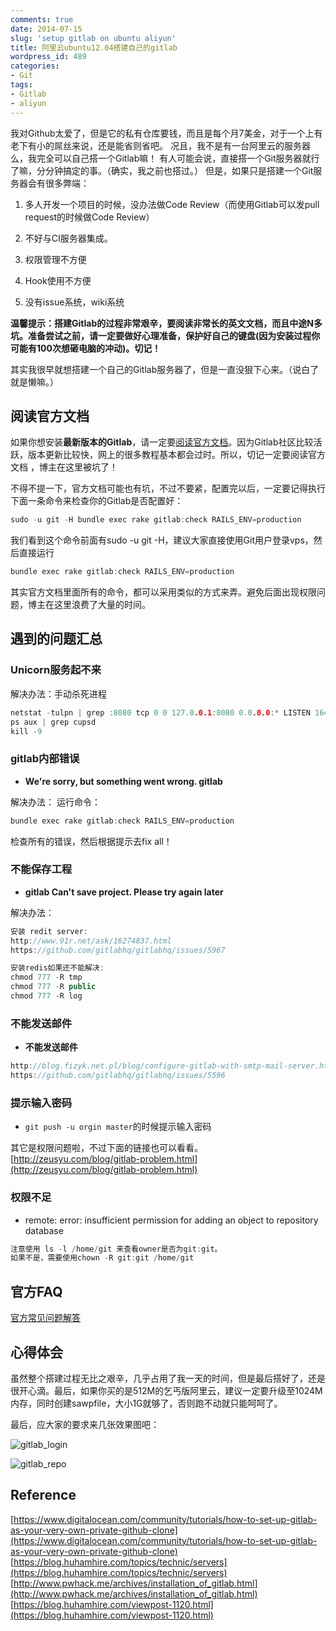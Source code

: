 ```yaml
---
comments: true
date: 2014-07-15
slug: 'setup gitlab on ubuntu aliyun'
title: 阿里云ubuntu12.04搭建自己的gitlab
wordpress_id: 489
categories:
- Git
tags:
- Gitlab
- aliyun
---
```


 
<!-- toc -->

我对Github太爱了，但是它的私有仓库要钱，而且是每个月7美金，对于一个上有老下有小的屌丝来说，还是能省则省吧。
况且，我不是有一台阿里云的服务器么，我完全可以自己搭一个Gitlab嘛！
有人可能会说，直接搭一个Git服务器就行了嘛，分分钟搞定的事。（确实，我之前也搭过。）
但是，如果只是搭建一个Git服务器会有很多弊端：

1. 多人开发一个项目的时候，没办法做Code Review（而使用Gitlab可以发pull request的时候做Code Review）

2. 不好与CI服务器集成。

3. 权限管理不方便

4. Hook使用不方便

5. 没有issue系统，wiki系统

**温馨提示：搭建Gitlab的过程非常艰辛，要阅读非常长的英文文档，而且中途N多坑。准备尝试之前，请一定要做好心理准备，保护好自己的键盘(因为安装过程你可能有100次想砸电脑的冲动)。切记！**

<!-- more -->
其实我很早就想搭建一个自己的Gitlab服务器了，但是一直没狠下心来。（说白了就是懒嘛。）

## 阅读官方文档

如果你想安装**最新版本的Gitlab**，请一定要[阅读官方文档](https://github.com/gitlabhq/gitlabhq/blob/master/doc/install/installation.md)。因为Gitlab社区比较活跃，版本更新比较快，网上的很多教程基本都会过时。所以，切记一定要阅读官方文档 ，博主在这里被坑了！

不得不提一下，官方文档可能也有坑，不过不要紧，配置完以后，一定要记得执行下面一条命令来检查你的Gitlab是否配置好：

```cpp
sudo -u git -H bundle exec rake gitlab:check RAILS_ENV=production
```

我们看到这个命令前面有sudo -u git -H，建议大家直接使用Git用户登录vps，然后直接运行

```cpp
bundle exec rake gitlab:check RAILS_ENV=production
```

其实官方文档里面所有的命令，都可以采用类似的方式来弄。避免后面出现权限问题，博主在这里浪费了大量的时间。

## 遇到的问题汇总

### Unicorn服务起不来

解决办法：手动杀死进程

```cpp
netstat -tulpn | grep :8080 tcp 0 0 127.0.0.1:8080 0.0.0.0:* LISTEN 16429/unicorn.rb -E
ps aux | grep cupsd
kill -9
```

### gitlab内部错误

- **We're sorry, but something went wrong. gitlab**

解决办法：
运行命令：

```cpp
bundle exec rake gitlab:check RAILS_ENV=production
```

检查所有的错误，然后根据提示去fix all！

### 不能保存工程

- **gitlab Can't save project. Please try again later**

解决办法：

```cpp
安装 redit server:
http://www.91r.net/ask/16274837.html
https://github.com/gitlabhq/gitlabhq/issues/5967

安装redis如果还不能解决:
chmod 777 -R tmp
chmod 777 -R public
chmod 777 -R log
```

### 不能发送邮件

- **不能发送邮件**

```cpp
http://blog.fizyk.net.pl/blog/configure-gitlab-with-smtp-mail-server.html
https://github.com/gitlabhq/gitlabhq/issues/5596
```

### 提示输入密码

- `git push -u orgin master`的时候提示输入密码

其它是权限问题啦，不过下面的链接也可以看看。
[http://zeusyu.com/blog/gitlab-problem.html](http://zeusyu.com/blog/gitlab-problem.html)

### 权限不足

- remote: error: insufficient permission for adding an object to repository database

```cpp
注意使用 ls -l /home/git 来查看owner是否为git:git。
如果不是，需要使用chown -R git:git /home/git
```

## 官方FAQ

[官方常见问题解答](https://github.com/gitlabhq/gitlab-public-wiki/wiki/Trouble-Shooting-Guide)

## 心得体会

虽然整个搭建过程无比之艰辛，几乎占用了我一天的时间，但是最后搭好了，还是很开心滴。最后，如果你买的是512M的乞丐版阿里云，建议一定要升级至1024M内存，同时创建sawpfile，大小1G就够了，否则跑不动就只能呵呵了。

最后，应大家的要求来几张效果图吧：

![gitlab_login](https://zilongshanren.com/img/gitlab_login-300x273.png)

![gitlab_repo](https://zilongshanren.com/img/gitlab_repo-300x116.png)

## Reference

[https://www.digitalocean.com/community/tutorials/how-to-set-up-gitlab-as-your-very-own-private-github-clone](https://www.digitalocean.com/community/tutorials/how-to-set-up-gitlab-as-your-very-own-private-github-clone)
[https://blog.huhamhire.com/topics/technic/servers](https://blog.huhamhire.com/topics/technic/servers)
[http://www.pwhack.me/archives/installation_of_gitlab.html](http://www.pwhack.me/archives/installation_of_gitlab.html)
[https://blog.huhamhire.com/viewpost-1120.html](https://blog.huhamhire.com/viewpost-1120.html)
